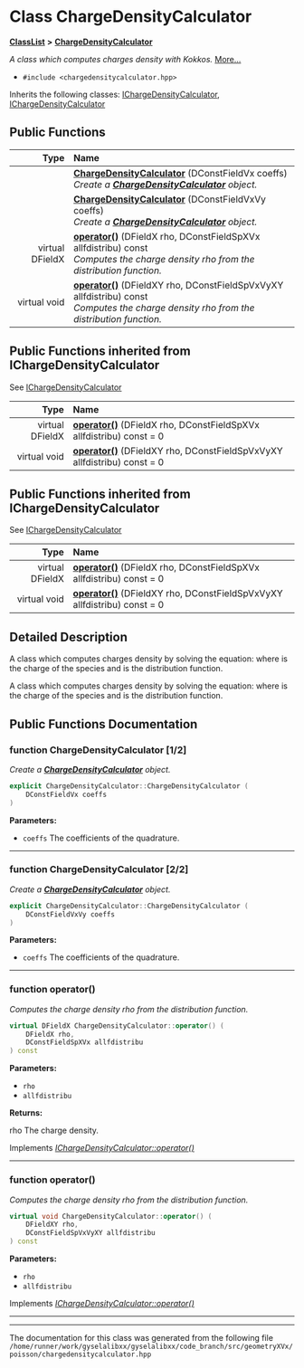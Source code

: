 

# Class ChargeDensityCalculator



[**ClassList**](annotated.md) **>** [**ChargeDensityCalculator**](classChargeDensityCalculator.md)



_A class which computes charges density with Kokkos._ [More...](#detailed-description)

* `#include <chargedensitycalculator.hpp>`



Inherits the following classes: [IChargeDensityCalculator](classIChargeDensityCalculator.md),  [IChargeDensityCalculator](classIChargeDensityCalculator.md)










































































## Public Functions

| Type | Name |
| ---: | :--- |
|   | [**ChargeDensityCalculator**](#function-chargedensitycalculator-12) (DConstFieldVx coeffs) <br>_Create a_ [_**ChargeDensityCalculator**_](classChargeDensityCalculator.md) _object._ |
|   | [**ChargeDensityCalculator**](#function-chargedensitycalculator-22) (DConstFieldVxVy coeffs) <br>_Create a_ [_**ChargeDensityCalculator**_](classChargeDensityCalculator.md) _object._ |
| virtual DFieldX | [**operator()**](#function-operator) (DFieldX rho, DConstFieldSpXVx allfdistribu) const<br>_Computes the charge density rho from the distribution function._  |
| virtual void | [**operator()**](#function-operator_1) (DFieldXY rho, DConstFieldSpVxVyXY allfdistribu) const<br>_Computes the charge density rho from the distribution function._  |


## Public Functions inherited from IChargeDensityCalculator

See [IChargeDensityCalculator](classIChargeDensityCalculator.md)

| Type | Name |
| ---: | :--- |
| virtual DFieldX | [**operator()**](classIChargeDensityCalculator.md#function-operator) (DFieldX rho, DConstFieldSpXVx allfdistribu) const = 0<br> |
| virtual void | [**operator()**](classIChargeDensityCalculator.md#function-operator_1) (DFieldXY rho, DConstFieldSpVxVyXY allfdistribu) const = 0<br> |


## Public Functions inherited from IChargeDensityCalculator

See [IChargeDensityCalculator](classIChargeDensityCalculator.md)

| Type | Name |
| ---: | :--- |
| virtual DFieldX | [**operator()**](classIChargeDensityCalculator.md#function-operator) (DFieldX rho, DConstFieldSpXVx allfdistribu) const = 0<br> |
| virtual void | [**operator()**](classIChargeDensityCalculator.md#function-operator_1) (DFieldXY rho, DConstFieldSpVxVyXY allfdistribu) const = 0<br> |
















































































## Detailed Description


A class which computes charges density by solving the equation:  where  is the charge of the species  and  is the distribution function.


A class which computes charges density by solving the equation:  where  is the charge of the species  and  is the distribution function. 


    
## Public Functions Documentation




### function ChargeDensityCalculator [1/2]

_Create a_ [_**ChargeDensityCalculator**_](classChargeDensityCalculator.md) _object._
```C++
explicit ChargeDensityCalculator::ChargeDensityCalculator (
    DConstFieldVx coeffs
) 
```





**Parameters:**


* `coeffs` The coefficients of the quadrature. 




        

<hr>



### function ChargeDensityCalculator [2/2]

_Create a_ [_**ChargeDensityCalculator**_](classChargeDensityCalculator.md) _object._
```C++
explicit ChargeDensityCalculator::ChargeDensityCalculator (
    DConstFieldVxVy coeffs
) 
```





**Parameters:**


* `coeffs` The coefficients of the quadrature. 




        

<hr>



### function operator() 

_Computes the charge density rho from the distribution function._ 
```C++
virtual DFieldX ChargeDensityCalculator::operator() (
    DFieldX rho,
    DConstFieldSpXVx allfdistribu
) const
```





**Parameters:**


* `rho` 
* `allfdistribu` 



**Returns:**

rho The charge density. 





        
Implements [*IChargeDensityCalculator::operator()*](classIChargeDensityCalculator.md#function-operator)


<hr>



### function operator() 

_Computes the charge density rho from the distribution function._ 
```C++
virtual void ChargeDensityCalculator::operator() (
    DFieldXY rho,
    DConstFieldSpVxVyXY allfdistribu
) const
```





**Parameters:**


* `rho` 
* `allfdistribu` 




        
Implements [*IChargeDensityCalculator::operator()*](classIChargeDensityCalculator.md#function-operator_1)


<hr>

------------------------------
The documentation for this class was generated from the following file `/home/runner/work/gyselalibxx/gyselalibxx/code_branch/src/geometryXVx/poisson/chargedensitycalculator.hpp`

